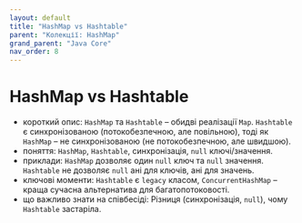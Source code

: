 ```yaml
---
layout: default
title: "HashMap vs Hashtable"
parent: "Колекції: HashMap"
grand_parent: "Java Core"
nav_order: 8
---
```


# HashMap vs Hashtable

*   короткий опис: `HashMap` та `Hashtable` – обидві реалізації `Map`. `Hashtable` є синхронізованою (потокобезпечною, але повільною), тоді як `HashMap` – не синхронізованою (не потокобезпечною, але швидшою).
*   поняття: `HashMap`, `Hashtable`, синхронізація, `null` ключі/значення.
*   приклади: `HashMap` дозволяє один `null` ключ та `null` значення. `Hashtable` не дозволяє `null` ані для ключів, ані для значень.
*   ключові моменти: `Hashtable` є `legacy` класом, `ConcurrentHashMap` – краща сучасна альтернатива для багатопотоковості.
*   що важливо знати на співбесіді: Різниця (синхронізація, `null`), чому `Hashtable` застаріла.
